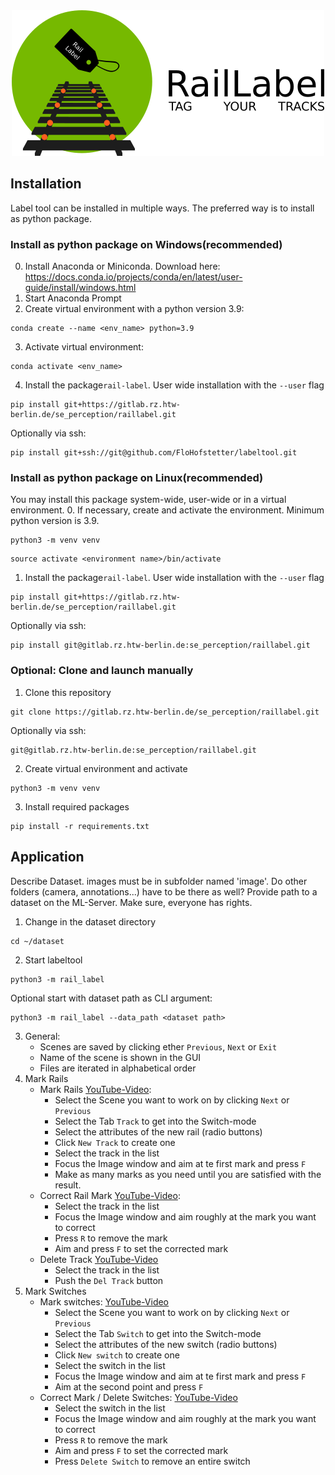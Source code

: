 <div align="center">
<img src="images/RailLabel.png">
</div>

## Installation
Label tool can be installed in multiple ways.
The preferred way is to install as python package.


### Install as python package on Windows(recommended)
0. Install Anaconda or Miniconda. Download here: https://docs.conda.io/projects/conda/en/latest/user-guide/install/windows.html
1. Start Anaconda Prompt
2. Create virtual environment with a python version 3.9:
```commandline
conda create --name <env_name> python=3.9
```
3. Activate virtual environment:
```commandline
conda activate <env_name>
```
4. Install the package`rail-label`. User wide installation with the `--user` flag  
```commandline
pip install git+https://gitlab.rz.htw-berlin.de/se_perception/raillabel.git
```
Optionally via ssh:
```commandline
pip install git+ssh://git@github.com/FloHofstetter/labeltool.git
```


### Install as python package on Linux(recommended)
You may install this package system-wide, user-wide or in a virtual environment.
0. If necessary, create and activate the environment. Minimum python version is 3.9.
```commandline
python3 -m venv venv
```
```commandline
source activate <environment name>/bin/activate
```
1. Install the package`rail-label`. User wide installation with the `--user` flag  
```commandline
pip install git+https://gitlab.rz.htw-berlin.de/se_perception/raillabel.git
```
Optionally via ssh:
```commandline
pip install git@gitlab.rz.htw-berlin.de:se_perception/raillabel.git
```

### Optional: Clone and launch manually
1. Clone this repository
```commandline
git clone https://gitlab.rz.htw-berlin.de/se_perception/raillabel.git
```
Optionally via ssh:
```commandline
git@gitlab.rz.htw-berlin.de:se_perception/raillabel.git
```
2. Create virtual environment and activate
```commandline
python3 -m venv venv
```
3. Install required packages
```commandline
pip install -r requirements.txt
```

## Application
Describe Dataset. images must be in subfolder named 'image'. Do other folders (camera, annotations...) have to be there as well?
Provide path to a dataset on the ML-Server. Make sure, everyone has rights.

1. Change in the dataset directory
```commandline
cd ~/dataset
```
2. Start labeltool
```commandline
python3 -m rail_label
```
Optional start with dataset path as CLI argument:
```commandline
python3 -m rail_label --data_path <dataset path>
```

3. General:
    - Scenes are saved by clicking ether `Previous`, `Next` or `Exit`
    - Name of the scene is shown in the GUI
    - Files are iterated in alphabetical order
4. Mark Rails
   - Mark Rails [YouTube-Video](https://youtu.be/hgdwvG3IWCg):
     - Select the Scene you want to work on by clicking 
       `Next` or `Previous`
     - Select the Tab `Track` to get into the Switch-mode 
     - Select the attributes of the new rail (radio buttons)
     - Click `New Track` to create one
     - Select the track in the list
     - Focus the Image window and aim at te first mark and press `F`
     - Make as many marks as you need until you are satisfied with the result.
   - Correct Rail Mark [YouTube-Video](https://youtu.be/Frv2Oay0NMs):
     - Select the track in the list
     - Focus the Image window and aim roughly at the mark you
       want to correct
     - Press `R` to remove the mark
     - Aim and press `F` to set the corrected mark
   - Delete Track [YouTube-Video](https://youtu.be/hpP2G-qB0GE)
     - Select the track in the list
     - Push the `Del Track` button
5. Mark Switches   
    - Mark switches: [YouTube-Video](https://youtu.be/YMTCZgf2HCM)  
        - Select the Scene you want to work on by clicking 
        `Next` or `Previous`  
        - Select the Tab `Switch` to get into the Switch-mode  
        - Select the attributes of the new switch (radio buttons)   
        - Click `New switch` to create one
        - Select the switch in the list
        - Focus the Image window and aim at te first mark and press `F`
        - Aim at the second point and press `F`
    - Correct Mark / Delete Switches: 
      [YouTube-Video](https://youtu.be/MFqepueAOh0)
        - Select the switch in the list
        - Focus the Image window and aim roughly at the mark you
          want to correct
        - Press `R` to remove the mark
        - Aim and press `F` to set the corrected mark
        - Press `Delete Switch` to remove an entire switch
